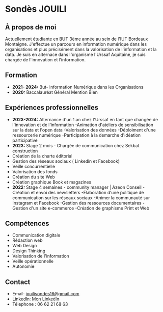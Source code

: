 # Sondès JOUILI

## À propos de moi
Actuellement étudiante en BUT 3ème année au sein de l'IUT Bordeaux Montaigne. J'effectue un parcours en information numérique dans les organisations et plus précisément dans la valorisation de l'information et la data. Je suis en alternace dans l'organisme l'Urssaf Aquitaine, je suis chargée de l'innovation et l'information. 

## Formation
- **2021- 2024:** But- Information Numérique dans les Organisations 
- **2020:** Baccalauréat Général Mention Bien
  
## Expériences professionnelles
- **2023-2024:** Alternance d'un 1 an chez l'Urssaf en tant que changée de l'innovation et de l'information
-Animation d'ateliers de sensibilisation sur la data et l'open data
-Valorisation des données
-Déploiment d'une ressourcerie numérique
-Participation à la demarche d'idéation participative 
- **2023:** Stage 2 mois - Chargée de communication chez Sekbat construction
- Création de la charte éditorial 
- Gestion des réseaux sociaux ( Linkedin et Facebook)
- Veille concurrentielle 
- Valorisation des fonds 
- Création du site Web 
- Création graphique Book et magazines
- **2022:** Stage 4 semaines - community manager | Azeon Conseil
-Création et envoi des newsletters 
-Elaboration d'une politique de communication sur les réseaux sociaux 
-Animer la communauté sur Instagram et Facebook
-Gestion des ressources documentaires 
-Gestion d'un site e-commerce 
-Création de graphisme Print et Web


## Compétences
- Communication digitale
- Rédaction web
- Web Design
- Design Thinking
- Valorisation de l'information 
- Veille opérationnelle
- Autonomie

## Contact
- Email: jouilisondes16@gmail.com
- LinkedIn: [Mon LinkedIn](https://www.linkedin.com/in/sondes-jouili-818043205/)
- Télephone : 06 62 21 68 63
